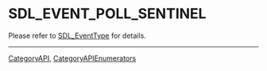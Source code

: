 # SDL_EVENT_POLL_SENTINEL

Please refer to [SDL_EventType](SDL_EventType) for details.

----
[CategoryAPI](CategoryAPI), [CategoryAPIEnumerators](CategoryAPIEnumerators)

